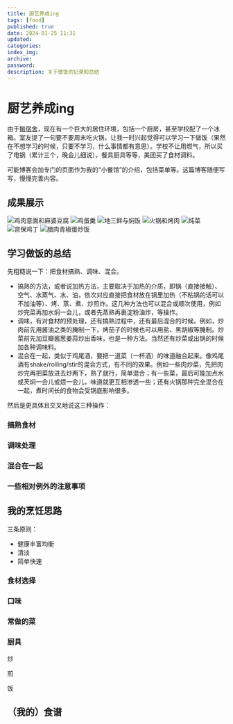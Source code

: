 ```yaml
---
title: 厨艺养成ing
tags: [food]
published: true
date: 2024-01-25 11:31
updated:
categories:
index_img:
archive:
password:
description: 关于做饭的记录和总结
---
```


# 厨艺养成ing

由于[搬宿舍](/hexo/简记/dormitory)，现在有一个巨大的居住环境，包括一个厨房，甚至学校配了一个冰箱。室友提了一句要不要周末吃火锅，让我一时兴起觉得可以学习一下做饭（果然在不想学习的时候，只要不学习，什么事情都有意思）。学校不让用燃气，所以买了电锅（累计三个，晚会儿细说），餐具厨具等等，美团买了食材调料。

可能博客会加专门的页面作为我的“小餐馆”的介绍，包括菜单等。这篇博客随便写写，慢慢完善内容。

## 成果展示
![鸡肉意面和麻婆豆腐](/hexoimg/food1.jpg)
![鸡蛋羹](/hexoimg/food2.jpg)
![地三鲜与焖饭](/hexoimg/food3.jpg)
![火锅和烤肉](/hexoimg/food4.jpg)
![炖菜](/hexoimg/food5.jpg)
![宫保鸡丁](/hexoimg/food6.jpg)
![腊肉青椒蛋炒饭](/hexoimg/food7.jpg)
## 学习做饭的总结

先粗糙说一下：把食材搞熟、调味、混合。

- 搞熟的方法，或者说加热方法，主要取决于加热的介质，即锅（直接接触）、空气、水蒸气、水、油，依次对应直接把食材放在锅里加热（不粘锅的话可以不加油等）、烤、蒸、煮、炒煎炸。这几种方法也可以混合或顺次使用，例如炒完菜再加水焖一会儿，或者先蒸熟再裹淀粉油炸，等操作。
- 调味，有对食材的预处理，还有搞熟过程中，还有最后混合的时候。例如，炒肉前先用酱油之类的腌制一下，烤茄子的时候也可以用盐、黑胡椒等腌制。炒菜前先加豆瓣酱葱姜蒜炒出香味，也是一种方法。当然还有炒菜或出锅的时候加各种调味料。
- 混合在一起，类似于鸡尾酒，要把一道菜（一杯酒）的味道融合起来。像鸡尾酒有shake/rolling/stir的混合方式，有不同的效果。例如一些肉炒菜，先把肉炒完再把菜放进去炒两下，熟了就行，简单混合；有一些菜，最后可能加点水或芡焖一会儿或煨一会儿，味道就更互相渗透一些；还有火锅那种完全混合在一起，煮时间长的食物会受锅底影响很多。

然后是更具体且交叉地说这三种操作：

### 搞熟食材

### 调味处理

### 混合在一起

### 一些相对例外的注意事项

## 我的烹饪思路
三条原则：
- 健康丰富均衡
- 清淡
- 简单快速
### 食材选择

### 口味

### 常做的菜

### 厨具
炒

煎

饭
## （我的）食谱
